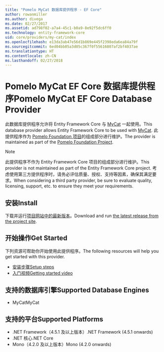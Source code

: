 ```yaml
---
title: "Pomelo MyCat 数据库提供程序 - EF Core"
author: rowanmiller
ms.author: divega
ms.date: 02/27/2017
ms.assetid: ad798f02-a7a4-45c1-b0a9-8e92f5dc6ff0
ms.technology: entity-framework-core
uid: core/providers/my-cat/index
ms.openlocfilehash: e13da3ab47e56d1b869e445f2398eda6ea84a79f
ms.sourcegitcommit: 6ed04bb05a3d05c367f0f55616807af2bf4037ae
ms.translationtype: HT
ms.contentlocale: zh-CN
ms.lasthandoff: 02/27/2018
---
```

# <a name="pomelo-mycat-ef-core-database-provider"></a><span data-ttu-id="295dc-102">Pomelo MyCat EF Core 数据库提供程序</span><span class="sxs-lookup"><span data-stu-id="295dc-102">Pomelo MyCat EF Core Database Provider</span></span>

<span data-ttu-id="295dc-103">此数据库提供程序允许将 Entity Framework Core 与 [MyCat](https://github.com/MyCATApache/Mycat-Server) 一起使用。</span><span class="sxs-lookup"><span data-stu-id="295dc-103">This database provider allows Entity Framework Core to be used with [MyCat](https://github.com/MyCATApache/Mycat-Server).</span></span> <span data-ttu-id="295dc-104">此提供程序作为 [Pomelo Foundation 项目](https://github.com/PomeloFoundation/Entity-Framework-Core-MyCat-Proxy)的组成部分进行维护。</span><span class="sxs-lookup"><span data-stu-id="295dc-104">The provider is maintained as part of the [Pomelo Foundation Project](https://github.com/PomeloFoundation/Entity-Framework-Core-MyCat-Proxy).</span></span>

> [!NOTE]  
> <span data-ttu-id="295dc-105">此提供程序不作为 Entity Framework Core 项目的组成部分进行维护。</span><span class="sxs-lookup"><span data-stu-id="295dc-105">This provider is not maintained as part of the Entity Framework Core project.</span></span> <span data-ttu-id="295dc-106">考虑使用第三方提供程序时，请务必评估质量、授权、支持等因素，确保其满足要求。</span><span class="sxs-lookup"><span data-stu-id="295dc-106">When considering a third party provider, be sure to evaluate quality, licensing, support, etc. to ensure they meet your requirements.</span></span>

## <a name="install"></a><span data-ttu-id="295dc-107">安装</span><span class="sxs-lookup"><span data-stu-id="295dc-107">Install</span></span>

<span data-ttu-id="295dc-108">下载并运行[项目网站中的最新版本](https://github.com/PomeloFoundation/Entity-Framework-Core-MyCat-Proxy/releases)。</span><span class="sxs-lookup"><span data-stu-id="295dc-108">Download and run [the latest release from the project site](https://github.com/PomeloFoundation/Entity-Framework-Core-MyCat-Proxy/releases).</span></span>

## <a name="get-started"></a><span data-ttu-id="295dc-109">开始操作</span><span class="sxs-lookup"><span data-stu-id="295dc-109">Get Started</span></span>

<span data-ttu-id="295dc-110">下列资源可帮助你开始使用此提供程序。</span><span class="sxs-lookup"><span data-stu-id="295dc-110">The following resources will help you get started with this provider.</span></span>
 * [<span data-ttu-id="295dc-111">安装步骤</span><span class="sxs-lookup"><span data-stu-id="295dc-111">Setup steps</span></span>](https://github.com/aspnet/EntityFramework.Docs/issues/252)
 * [<span data-ttu-id="295dc-112">入门视频</span><span class="sxs-lookup"><span data-stu-id="295dc-112">Getting started video</span></span>](https://www.youtube.com/watch?v=q0CXfFNtMZo)

## <a name="supported-database-engines"></a><span data-ttu-id="295dc-113">支持的数据库引擎</span><span class="sxs-lookup"><span data-stu-id="295dc-113">Supported Database Engines</span></span>

* <span data-ttu-id="295dc-114">MyCat</span><span class="sxs-lookup"><span data-stu-id="295dc-114">MyCat</span></span>

## <a name="supported-platforms"></a><span data-ttu-id="295dc-115">支持的平台</span><span class="sxs-lookup"><span data-stu-id="295dc-115">Supported Platforms</span></span>

* <span data-ttu-id="295dc-116">.NET Framework（4.5.1 及以上版本）</span><span class="sxs-lookup"><span data-stu-id="295dc-116">.NET Framework (4.5.1 onwards)</span></span>
* <span data-ttu-id="295dc-117">.NET 核心</span><span class="sxs-lookup"><span data-stu-id="295dc-117">.NET Core</span></span>
* <span data-ttu-id="295dc-118">Mono（4.2.0 及以上版本）</span><span class="sxs-lookup"><span data-stu-id="295dc-118">Mono (4.2.0 onwards)</span></span>
